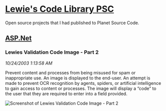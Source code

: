 # [Lewie's Code Library PSC](../../README.md)

Open source projects that I had published to Planet Source Code.

## [ASP.Net](../README.md)

### Lewies Validation Code Image - Part 2

*10/24/2003 1:13:58 AM*

Prevent content and processes from being misused for spam or inappropriate use. An image is displayed to the end-user. An attempt is made to prevent OCR recognition by agents, spiders, or artificial intelligence to gain access to content or processes. The image will display a “code” to the user that they are required to enter into a field provided.

![Screenshot of Lewies Validation Code Image - Part 2](/screenshot.jpg)



